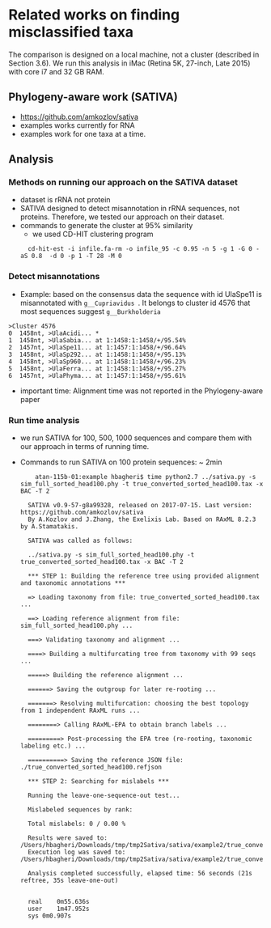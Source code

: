 # Related works on finding misclassified taxa

The comparison is designed on a local machine, not a cluster (described in Section 3.6).
We run this analysis in iMac (Retina 5K, 27-inch, Late 2015) with core i7 and 32 GB RAM.


## Phylogeny-aware work (SATIVA)
* https://github.com/amkozlov/sativa
* examples works currently for RNA
* examples work for one taxa at a time.

## Analysis

### Methods on running our approach on the SATIVA dataset
* dataset is rRNA not protein
* SATIVA designed to detect misannotation in rRNA sequences, not proteins. Therefore, we tested our approach on their dataset.
* commands to generate the cluster at 95% similarity
  - we used CD-HIT clustering program
  ```
    cd-hit-est -i infile.fa-rm -o infile_95 -c 0.95 -n 5 -g 1 -G 0 -aS 0.8  -d 0 -p 1 -T 28 -M 0
  ```

### Detect misannotations
* Example: based on the consensus data the sequence with id UlaSpe11 is misannotated with ```g__Cupriavidus ```. It belongs to cluster id 4576 that most sequences suggest ```g__Burkholderia```  

 ```
 >Cluster 4576
 0	1458nt, >UlaAcidi... *
 1	1458nt, >UlaSabia... at 1:1458:1:1458/+/95.54%
 2	1457nt, >UlaSpe11... at 1:1457:1:1458/+/96.64%
 3	1458nt, >UlaSp292... at 1:1458:1:1458/+/95.13%
 4	1458nt, >UlaSp960... at 1:1458:1:1458/+/96.23%
 5	1458nt, >UlaFerra... at 1:1458:1:1458/+/95.27%
 6	1457nt, >UlaPhyma... at 1:1457:1:1458/+/95.61%
 ```

* important time: Alignment time was not reported in the Phylogeny-aware paper

### Run time analysis
* we run SATIVA for 100, 500, 1000 sequences and compare them with our approach in terms of running time.

* Commands to run SATIVA on 100 protein sequences: ~ 2min

  ```
      atan-115b-01:example hbagheri$ time python2.7 ../sativa.py -s sim_full_sorted_head100.phy -t true_converted_sorted_head100.tax -x BAC -T 2

    SATIVA v0.9-57-g8a99328, released on 2017-07-15. Last version: https://github.com/amkozlov/sativa
    By A.Kozlov and J.Zhang, the Exelixis Lab. Based on RAxML 8.2.3 by A.Stamatakis.

    SATIVA was called as follows:

    ../sativa.py -s sim_full_sorted_head100.phy -t true_converted_sorted_head100.tax -x BAC -T 2

    *** STEP 1: Building the reference tree using provided alignment and taxonomic annotations ***

    => Loading taxonomy from file: true_converted_sorted_head100.tax ...

    ==> Loading reference alignment from file: sim_full_sorted_head100.phy ...

    ===> Validating taxonomy and alignment ...

    ====> Building a multifurcating tree from taxonomy with 99 seqs ...

    =====> Building the reference alignment ...

    ======> Saving the outgroup for later re-rooting ...

    =======> Resolving multifurcation: choosing the best topology from 1 independent RAxML runs ...

    ========> Calling RAxML-EPA to obtain branch labels ...

    =========> Post-processing the EPA tree (re-rooting, taxonomic labeling etc.) ...

    ==========> Saving the reference JSON file: ./true_converted_sorted_head100.refjson

    *** STEP 2: Searching for mislabels ***

    Running the leave-one-sequence-out test...

    Mislabeled sequences by rank:

    Total mislabels: 0 / 0.00 %

    Results were saved to: /Users/hbagheri/Downloads/tmp/tmp2Sativa/sativa/example2/true_converted_sorted_head100.mis
    Execution log was saved to: /Users/hbagheri/Downloads/tmp/tmp2Sativa/sativa/example2/true_converted_sorted_head100.log

    Analysis completed successfully, elapsed time: 56 seconds (21s reftree, 35s leave-one-out)


    real	0m55.636s
    user	1m47.952s
    sys	0m0.907s


```
